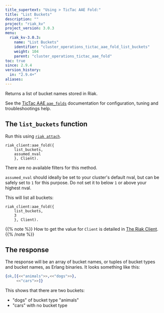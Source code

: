 ```yaml
---
title_supertext: "Using > TicTac AAE Fold:"
title: "List Buckets"
description: ""
project: "riak_kv"
project_version: 3.0.3
menu:
  riak_kv-3.0.3:
    name: "List Buckets"
    identifier: "cluster_operations_tictac_aae_fold_list_buckets"
    weight: 104
    parent: "cluster_operations_tictac_aae_fold"
toc: true
since: 2.9.4
version_history:
  in: "2.9.4+"
aliases:
---
```

[code riak_kv_vnode]: https://github.com/basho/riak_kv/blob/develop-3.0/src/riak_kv_vnode.erl
[riak attach]: ../../../admin/riak-cli/#attach
[config reference]: ../../../configuring/reference/#tictac-active-anti-entropy
[config tictacaae]: ../../../configuring/active-anti-entropy/tictac-aae
[tictacaae folds-overview]: ../
[tictacaae system]: ../../tictac-active-anti-entropy
[tictacaae client]: ../../tictac-aae-fold#the-riak-client
[tictacaae find-keys]: ../../tictac-aae-fold/find-keys
[tictacaae find-tombs]: ../../tictac-aae-fold/find-tombs
[tictacaae list-buckets]: ../../tictac-aae-fold/list-buckets
[tictacaae object-stats]: ../../tictac-aae-fold/object-stats
[tictacaae reap-tombs]: ../../tictac-aae-fold/reap-tombs
[filters]: ../../tictac-aae-fold/filters
[filter-by bucket]: ../../tictac-aae-fold/filters#filter-by-bucket-name
[filter-by key-range]: ../../tictac-aae-fold/filters#filter-by-key-range
[filter-by segment]: ../../tictac-aae-fold/filters#filter-by-segment
[filter-by modified]: ../../tictac-aae-fold/filters#filter-by-date-modified
[filter-by sibling-count]: ../../tictac-aae-fold/find-keys/#the-sibling-count-filter
[filter-by object-size]: ../../tictac-aae-fold/find-keys/#the-object-size-filter

Returns a list of bucket names stored in Riak.

See the [TicTac AAE `aae_folds`][tictacaae folds-overview] documentation for configuration, tuning and troubleshootings help.

## The `list_buckets` function

Run this using [`riak attach`][riak attach].

```riakattach
riak_client:aae_fold({
    list_buckets,
    assumed_nval
    }, Client).
```
There are no available filters for this method.

`assumed_nval` should ideally be set to your cluster's default nval, but can be safely set to `1` for this purpose. Do not set it to below `1` or above your highest nval.

This will list all buckets:

```riakattach
riak_client:aae_fold({
    list_buckets,
    3
    }, Client).
```

{{% note %}}
How to get the value for `Client` is detailed in [The Riak Client](../../tictac-aae-fold#the-riak-client).
{{% /note %}}

## The response

The response will be an array of bucket names, or tuples of bucket types and bucket names, as Erlang binaries. It looks something like this:

```erlang
{ok,[{<<"animals">>,<<"dogs">>},
     <<"cars">>]}
```

This shows that there are two buckets:

- "dogs" of bucket type "animals"
- "cars" with no bucket type